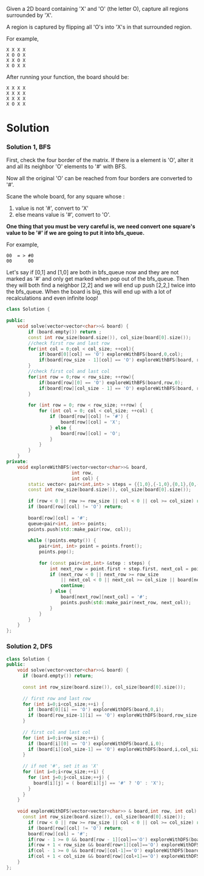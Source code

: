 Given a 2D board containing 'X' and 'O' (the letter O), capture all regions surrounded by 'X'.  

A region is captured by flipping all 'O's into 'X's in that surrounded region.  

For example,  

```
X X X X
X O O X
X X O X
X O X X
```

After running your function, the board should be:

```
X X X X
X X X X
X X X X
X O X X
```

# Solution


### Solution 1, BFS

First, check the four border of the matrix. If there is a element is 'O', alter it and all its neighbor 'O' elements to '#' with BFS.

Now all the original 'O' can be reached from four borders are converted to '#'.

Scane the whole board, for any square whose :

1. value is not '#', convert to 'X'  
2. else means value is '#',  convert to 'O'.  


__One thing that you must be very careful is, we need convert one square's value to be '#' if we are going to put it into bfs_queue.__

For example,

```
00  = > #0  
00      00 
```

Let's say if [0,1] and [1,0] are both in bfs_queue now and they are not marked as '#' and only get marked when pop out of the bfs_queue. Then they will both find a neighbor [2,2] and we will end up push [2,2,] twice into the bfs_queue. When the board is big, this will end up with a lot of recalculations and even infinite loop!


```cpp
class Solution {
    
public:
    void solve(vector<vector<char>>& board) {
        if (board.empty()) return ;
        const int row_size(board.size()), col_size(board[0].size());
        //check first row and last row
        for(int col = 0;col < col_size; ++col){
            if(board[0][col] == 'O') exploreWithBFS(board,0,col);
            if(board[row_size - 1][col] == 'O') exploreWithBFS(board, row_size - 1, col);
        }
        //check first col and last col
        for(int row = 0;row < row_size; ++row){
            if(board[row][0] == 'O') exploreWithBFS(board,row,0);
            if(board[row][col_size - 1] == 'O') exploreWithBFS(board, row, col_size - 1);
        }
        
        for (int row = 0; row < row_size; ++row) {
            for (int col = 0; col < col_size; ++col) {
                if (board[row][col] != '#') {
                    board[row][col] = 'X';
                } else {
                    board[row][col] = 'O';
                }
            }
        }
    }
private:
    void exploreWithBFS(vector<vector<char>>& board, 
                        int row, 
                        int col) {
        static vector< pair<int,int> > steps = {{1,0},{-1,0},{0,1},{0,-1}};
        const int row_size(board.size()), col_size(board[0].size());
        
        if (row < 0 || row >= row_size || col < 0 || col >= col_size) return;
        if (board[row][col] != 'O') return;
        
        board[row][col] = '#';
        queue<pair<int, int>> points;
        points.push(std::make_pair(row, col));
        
        while (!points.empty()) {
            pair<int, int> point = points.front();
            points.pop();
            
            for (const pair<int,int> &step : steps) {
                int next_row = point.first + step.first, next_col = point.second + step.second;
                if (next_row < 0 || next_row >= row_size 
                    || next_col < 0 || next_col >= col_size || board[next_row][next_col] != 'O') {
                    continue;
                } else {
                    board[next_row][next_col] = '#';
                    points.push(std::make_pair(next_row, next_col));
                }
            }
        }
    }
};
```

### Solution 2, DFS

```cpp
class Solution {
public:
    void solve(vector<vector<char>>& board) {
      if (board.empty()) return;
        
      const int row_size(board.size()), col_size(board[0].size());
        
      // first row and last row
      for (int i=0;i<col_size;++i) {
        if (board[0][i] == 'O') exploreWithDFS(board,0,i);
        if (board[row_size-1][i] == 'O') exploreWithDFS(board,row_size-1,i);
      }  
        
      // first col and last col
      for (int i=0;i<row_size;++i) {
        if (board[i][0] == 'O') exploreWithDFS(board,i,0);
        if (board[i][col_size-1] == 'O') exploreWithDFS(board,i,col_size-1);
      }
      
      // if not '#', set it as 'X'
      for (int i=0;i<row_size;++i) {
        for (int j=0;j<col_size;++j) {
          board[i][j] = ( board[i][j] == '#' ? 'O' : 'X'); 
        }
      }
    }
    
    void exploreWithDFS(vector<vector<char>> & board,int row, int col) {
      const int row_size(board.size()), col_size(board[0].size());
        if (row < 0 || row >= row_size || col < 0 || col >= col_size) return;
        if (board[row][col] != 'O') return;
        board[row][col] = '#';
        if(row - 1 >= 0 && board[row - 1][col]=='O') exploreWithDFS(board, row - 1, col);
        if(row + 1 < row_size && board[row+1][col]=='O') exploreWithDFS(board, row + 1,col);
        if(col - 1 >= 0 && board[row][col-1]=='O') exploreWithDFS(board, row, col - 1);
        if(col + 1 < col_size && board[row][col+1]=='O') exploreWithDFS(board, row, col + 1);
    }
};
```

